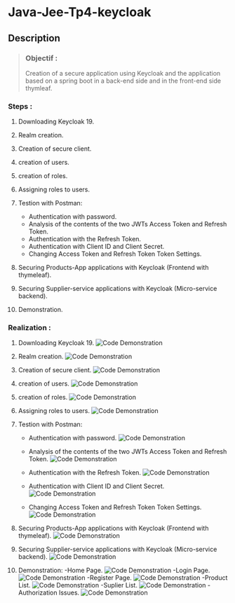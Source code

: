 # **Java-Jee-Tp4-keycloak**

## **Description**  

>### Objectif :  
>Creation of a secure application using Keycloak and the application based on a spring boot in a back-end side and in the front-end side thymleaf.

### **Steps :**

1. Downloading Keycloak 19.

2. Realm creation.

3. Creation of secure client.

4. creation of users.

5. creation of roles.

6. Assigning roles to users.

7. Testion with Postman:
    - Authentication with password.
    - Analysis of the contents of the two JWTs Access
      Token and Refresh Token.
    - Authentication with the Refresh Token.
    - Authentication with Client ID and Client Secret.
    - Changing Access Token and Refresh Token Token
      Settings.

8. Securing Products-App applications with Keycloak (Frontend with thymeleaf).

9. Securing Supplier-service applications with Keycloak (Micro-service backend).

10. Demonstration.

### **Realization :**


1. Downloading Keycloak 19.
![Code Demonstration](/assets/keycloak.png)

2. Realm creation.
![Code Demonstration](/assets/realm.png)

3. Creation of secure client.
![Code Demonstration](/assets/client.png)

4. creation of users.
![Code Demonstration](/assets/users.png)

5. creation of roles.
![Code Demonstration](/assets/roles.png)

6. Assigning roles to users.
![Code Demonstration](/assets/asignRole.png)

7. Testion with Postman:

    - Authentication with password.
![Code Demonstration](/assets/viaMotPass.png)
    
    - Analysis of the contents of the two JWTs Access
      Token and Refresh Token.
![Code Demonstration](/assets/token.png)

    - Authentication with the Refresh Token.
![Code Demonstration](/assets/refresh.png)

    - Authentication with Client ID and Client Secret.
![Code Demonstration](/assets/openidconnect.png)

    - Changing Access Token and Refresh Token Token
      Settings.
![Code Demonstration](/assets/tokenExpiration.png)


8. Securing Products-App applications with Keycloak (Frontend with thymeleaf).
![Code Demonstration](/assets/productApp.png)


9. Securing Supplier-service applications with Keycloak (Micro-service backend).
![Code Demonstration](/assets/supplierApp.png)

10. Demonstration:
    -Home Page.
![Code Demonstration](/assets/homePage.png)
    -Login Page.
![Code Demonstration](/assets/LoginPage.png)
    -Register Page.
![Code Demonstration](/assets/RegisterPage.png)
    -Product List.
![Code Demonstration](/assets/ProductLis.png)
    -Suplier List.
![Code Demonstration](/assets/supplierList.png)
    -Authorization Issues.
![Code Demonstration](/assets/errorPage.png)








